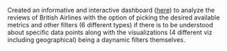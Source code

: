 Created an informative and interactive dashboard ([here](https://public.tableau.com/app/profile/vishnu.vamshi.vidyapathi.sharma/viz/AirlinesReviewsDashboard/Dashboard1)) to analyze the reviews of British Airlines with the option of picking the desired available metrics and other filters (6 different types) if there is to be understood about specific data points along with the visualizations (4 different viz including geographical) being a daynamic filters themselves. 
